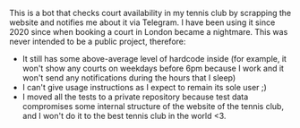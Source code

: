 This is a bot that checks court availability in my tennis club by scrapping the website and notifies me about it via Telegram. I have been using it since 2020 since when booking a court in London became a nightmare. 
This was never intended to be a public project, therefore: 
- It still has some above-average level of hardcode inside (for example, it won't show any courts on weekdays before 6pm because I work and it won't send any notifications during the hours that I sleep)
- I can't give usage instructions as I expect to remain its sole user ;) 
- I moved all the tests to a private repository because test data compromises some internal structure of the website of the tennis club, and I won't do it to the best tennis club in the world <3.
